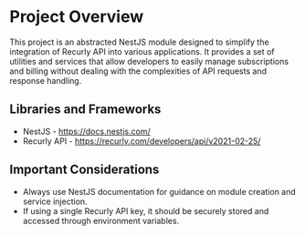 # Project Overview

This project is an abstracted NestJS module designed to simplify the integration of Recurly API into various applications. It provides a set of utilities and services that allow developers to easily manage subscriptions and billing without dealing with the complexities of API requests and response handling.

## Libraries and Frameworks

- NestJS - https://docs.nestjs.com/ 
- Recurly API - https://recurly.com/developers/api/v2021-02-25/

## Important Considerations

- Always use NestJS documentation for guidance on module creation and service injection.
- If using a single Recurly API key, it should be securely stored and accessed through environment variables.